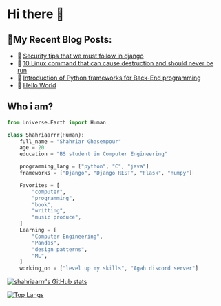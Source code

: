 # Hi there 👋

<!-- [![Typing SVG](https://readme-typing-svg.demolab.com?font=Fira+Code&size=27&pause=1000&color=21F7A0&center=true&width=435&lines=%E1%9A%B1%E1%9A%A8%E1%9A%B7%E1%9A%BE%E1%9A%A8%E1%9A%B1%E1%9B%96%E1%9A%B2%E1%9B%AB%E1%9B%81%E1%9B%8A%E1%9B%AB%E1%9A%B2%E1%9B%9F%E1%9B%97%E1%9B%81%E1%9B%9C;%E1%9A%A8%E1%9A%B1%E1%9B%96%E1%9B%AB%E1%9B%83%E1%9B%9F%E1%9A%A2%E1%9B%AB%E1%9A%B2%E1%9A%A8%E1%9B%9A%E1%9B%97%E1%9B%AB%E1%9A%A8%E1%9A%BE%E1%9B%9E%E1%9B%AB%E1%9A%B1%E1%9B%96%E1%9A%A8%E1%9B%8A%E1%9B%9F%E1%9A%BE%E1%9A%A8%E1%9B%92%E1%9B%9A%E1%9B%96%E1%9B%AB%E1%9B%88%E1%9B%96%E1%9A%B1%E1%9B%8A%E1%9B%9F%E1%9A%BE)](https://git.io/typing-svg) -->

## 📝My Recent Blog Posts:
<!-- BLOGPOSTS:START -->
 - 🚀 [Security tips that we must follow in django](https://blog.shahriaarrr.ir/django-security-tips)
 - 💯 [10 Linux command that can cause destruction and should never be run](https://blog.shahriaarrr.ir/ten-dangerous-linux-commands)
 - 💫 [Introduction of Python frameworks for Back-End programming](https://blog.shahriaarrr.ir/python-web-frameworks)
 - 💯 [Hello World](https://blog.shahriaarrr.ir/hello-world)<!-- BLOGPOSTS:END -->

## Who i am?
```py
from Universe.Earth import Human

class Shahriaarrr(Human):
    full_name = "Shahriar Ghasempour"
    age = 20
    education = "BS student in Computer Engineering"

    programming_lang = ["python", "C", "java"]
    frameworks = ["Django", "Django REST", "Flask", "numpy"]

    Favorites = [
        "computer",
        "programming", 
        "book", 
        "writting",
        "music produce",
    ]
    Learning = [
        "Computer Engineering",
        "Pandas",
        "design patterns",
        "ML",
    ]
    working_on = ["level up my skills", "Agah discord server"]

```

[![shahriaarrr's GitHub stats](https://github-readme-stats.vercel.app/api?username=shahriaarrr&hide=prs&custom_title=My%20Github%20Stat's&show_icons=true&theme=tokyonight&border_radius=10&hide_border=true&bg_color=15,0d1117,1a1b26)](https://github.com/shahriaarrr)


[![Top Langs](https://github-readme-stats.vercel.app/api/top-langs/?username=shahriaarrr&hide=Vim+Script,Vim+Snippet,C&theme=tokyonight&hide_border=true&border_radius=10&bg_color=15,0d1117,1a1b26&show_icons=true&layout=compact)](https://github.com/shahriaarrr)


